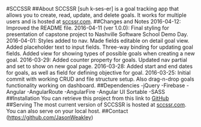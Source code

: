 #SCCSSR
##About
SCCSSR [suh k-ses-er] is a goal tracking app that allows you to create, read, update, and delete goals. It works for multiple users and is hosted at [sccssr.com](http://sccssr.com).
##Changes and Notes
2016-04-12: Improved the README file.
2016-04-11 (ver 1.0.0): Final styling for presentation of capstone project to Nashville Software School Demo Day.
2016-04-01: Styles added to nav. Made fields editable on detail goal view. Added placeholder text to input fields. Three-way binding for updating goal fields. Added view for showing types of possible goals when creating a new goal.
2016-03-29: Added counter property for goals. Updated nav partial and set to show on new goal page.
2016-03-28: Added start and end dates for goals, as well as field for defining objective for goal.
2016-03-25: Initial commit with working CRUD and file structure setup. Also drag-n-drop goals functionality working on dashboard.
##Dependencies
-jQuery
-Firebase
-Angular
-AngularRoute
-AngularFire
-Angular UI Sortable
-SASS
##Installation
You can retrieve this project from this link to [GitHub](https://github.com/JasonWeakley/sccssr)
##Serving
The most current version of SCCSSR is hosted at [sccssr.com](http://sccssr.com).
You can also serve on your local host.
##Contact
(https://github.com/JasonWeakley)